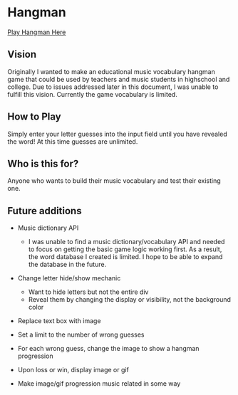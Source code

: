 # Hangman

[Play Hangman Here](https://jnlsings.github.io/Hangman/)

## Vision

Originally I wanted to make an educational music vocabulary hangman game that could be used by teachers and music students in highschool and college. Due to issues addressed later in this document, I was unable to fulfill this vision. Currently the game vocabulary is limited.

## How to Play

Simply enter your letter guesses into the input field until you have revealed the word! At this time guesses are unlimited.

## Who is this for?

Anyone who wants to build their music vocabulary and test their existing one.

## Future additions

- Music dictionary API

  - I was unable to find a music dictionary/vocabulary API and needed to focus on getting the basic game logic working first. As a result, the word database I created is limited. I hope to be able to expand the database in the future.

* Change letter hide/show mechanic

  - Want to hide letters but not the entire div
  - Reveal them by changing the display or visibility, not the background color

* Replace text box with image

* Set a limit to the number of wrong guesses

* For each wrong guess, change the image to show a hangman progression

* Upon loss or win, display image or gif

* Make image/gif progression music related in some way
